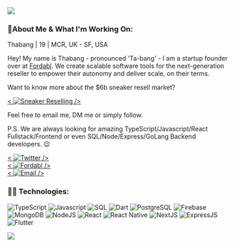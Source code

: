 ![](https://i.imgur.com/4M7IWwP.gif)

### 👋About Me & What I'm Working On:

<!--
**4thabang/4thabang** is a ✨ _special_ ✨ repository because its `README.md` (this file) appears on your GitHub profile.
-->

Thabang | 19 | MCR, UK - SF, USA

Hey! My name is Thabang - pronounced 'Ta-bang' - I am a startup founder over at [Fordabl](https://fordabl.com). We create scalable software tools for the next-generation reseller to empower their autonomy and deliver scale, on their terms.

Want to know more about the $6b sneaker resell market?

<a href="https://www.youtube.com/watch?v=ez2cg-xo1L4">
< <img src="https://img.shields.io/badge/%F0%9F%8E%A5%20video-check%20this%20out-ff0000?style=flat-square" alt="Sneaker Reselling"> />
</a>
<br>

Feel free to email me, DM me or simply follow. 

P.S. We are always looking for amazing TypeScript/Javascript/React Fullstack/Frontend or even SQL/Node/Express/GoLang Backend developers. 😉


<a href="https://twitter.com/purethabang">
< <img src="https://img.shields.io/badge/%F0%9F%90%A6%20twitter-purethabang-00aced?style=flat-square" alt="Twitter"> />
</a><br>
<a href="https://fordabl.com">
< <img src="https://img.shields.io/badge/%F0%9F%8C%90%20company-fordabl-ff9a44?style=flat-square" alt="Fordabl"> />
</a> <br>
<a href="mailto:thabang@fordabl.com">
< <img src="https://img.shields.io/badge/%F0%9F%93%A9%20email%20me-email%20address-D44638?style=flat-square" alt="Email"> />
</a> <br>


### 👨‍💻 Technologies:
<p display="inline-flex">
<!--Programming Languages-->
<img src="https://img.shields.io/badge/Lang-TypeScript-3278C6?style=flat-square" alt="TypeScript">
<img src="https://img.shields.io/badge/Lang-Javascript-F8C751?style=flat-square" alt="Javascript">
<img src="https://img.shields.io/badge/Lang-SQL-336791?style=flat-square" alt="SQL">
<img src="https://img.shields.io/badge/Lang-Dart-41C4FF?style=flat-square" alt="Dart">
<!--DBMS/DB-->
<img src="https://img.shields.io/badge/DB-PostgresSQL-336791?style=flat-square" alt="PostgreSQL">
<img src="https://img.shields.io/badge/DB-Firebase-FFCB2B?style=flat-square" alt="Firebase">
<img src="https://img.shields.io/badge/DB-MongoDB-13AA52?style=flat-square" alt="MongoDB">
<!--Runtime-->
<img src="https://img.shields.io/badge/Runtime-NodeJS-036E00?style=flat-square" alt="NodeJS">
<!--Frameworks-->

<img src="https://img.shields.io/badge/Framework-React-61DAFB?style=flat-square" alt="React">
<img src="https://img.shields.io/badge/Framework-React%20Native-61DAFB?style=flat-square" alt="React Native">
<img src="https://img.shields.io/badge/Framework-NextJS-111111?style=flat-square" alt="NextJS">
<img src="https://img.shields.io/badge/Framework-ExpressJS-323232?style=flat-square" alt="ExpressJS">
<img src="https://img.shields.io/badge/Framework-Flutter-45D1FD?style=flat-square" alt="Flutter">
</p>

![](https://i.imgur.com/4M7IWwP.gif)
